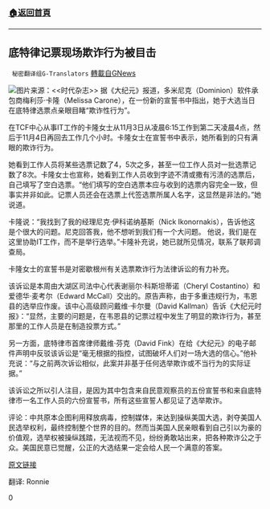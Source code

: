 ###  [:house:返回首頁](https://github.com/ourhimalayas/txt)
---

## 底特律记票现场欺诈行为被目击
` 秘密翻译组G-Translators` [轉載自GNews](https://gnews.org/zh-hans/554379/)

![](https://gnews-media-offload.s3.amazonaws.com/wp-content/uploads/2020/11/13044806/2-104.png)图片来源：&lt;&lt;时代杂志&gt;&gt;
据《大纪元》报道，多米尼克（Dominion）软件承包商梅利莎·卡隆（Melissa Carone），在一份新的宣誓书中指出，她于大选当日在底特律选票点亲眼目睹“欺诈性行为”。

在TCF中心从事IT工作的卡隆女士从11月3日从凌晨6:15工作到第二天凌晨4点，然后于11月4日再回去工作几个小时。卡隆女士在宣誓书中表示，她所看到的只有满眼的欺诈行为。

她看到工作人员将某些选票记数了4，5次之多，甚至一位工作人员对一批选票记数了8次。卡隆女士也宣称，她看到工作人员收到字迹不清或撒有污渍的选票后，自己填写了空白选票。“他们填写的空白选票本应与收到的选票内容完全一致，但事实并非如此。记票人员还会在选票上代签选票所属人名字，这显然是非法的。”她说道。

卡隆说：“我找到了我的经理尼克·伊科诺纳基斯（Nick Ikonornakis），告诉他这是个很大的问题。尼克回答我，他不想听到我们有一个大问题。 他说，我们是在这里协助IT工作，而不是举行选举。”卡隆补充说，她已就所见情况，联系了联邦调查局。

卡隆女士的宣誓书是对密歇根州有关选票欺诈行为法律诉讼的有力补充。

该诉讼是本周由大湖区司法中心代表谢丽尔·科斯坦蒂诺（Cheryl Costantino）和爱德华·麦考尔（Edward McCall）交出的。原告声称，由于多重违规行为，韦恩县的选举应作废。该中心高级顾问戴维·卡尔曼（David Kallman）告诉《大纪元时报》：“显然，主要的问题是，在韦恩县的记票过程中发生了明显的欺诈行为，甚至那里的工作人员是在制造投票方式。”

另一方面，底特律市首席律师戴维·芬克（David Fink）在给《大纪元》的电子邮件声明中反驳该诉讼是“毫无根据的指控，试图破坏人们对一场大选的信心。”他补充说：“与之前两次诉讼相似，此案并非基于任何选举欺诈或不当行为的实际证据。”

该诉讼之所以引人注目，是因为其中包含来自民意观察员的五份宣誓书和来自底特律市一名工作人员的六份宣誓书，所有这些宣誓人都见证了选举欺诈。

评论：中共原本企图利用释放病毒，控制媒体，来达到操纵美国大选，剥夺美国人民选举权利，最终控制整个世界的目的。然而当美国人民亲眼看到自己引以为豪的价值观，选举权被操纵践踏，无法视而不见，纷纷勇敢站出来，把各种欺诈公之于众。美国民意已觉醒，公正的大选结果一定会给人民一个满意的答案。

[原文链接](https://www.theepochtimes.com/dominion-contractor-says-she-witnessed-fraudulent-actions-in-detroit-during-ballot-counting_3576395.html)

翻译: Ronnie

0
